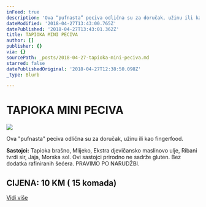 ```yaml
---
inFeed: true
description: 'Ova “pufnasta” peciva odlična su za doručak, užinu ili kao fingerfood.'
dateModified: '2018-04-27T13:43:00.765Z'
datePublished: '2018-04-27T13:43:01.362Z'
title: TAPIOKA MINI PECIVA
author: []
publisher: {}
via: {}
sourcePath: _posts/2018-04-27-tapioka-mini-peciva.md
starred: false
datePublishedOriginal: '2018-04-27T12:38:50.098Z'
_type: Blurb

---
```

# TAPIOKA MINI PECIVA
![](https://the-grid-user-content.s3-us-west-2.amazonaws.com/a5d0ee13-18fa-4af3-a478-718ba0f39266.jpg)

Ova "pufnasta" peciva odlična su za doručak, užinu ili kao fingerfood.

**Sastojci:** Tapioka brašno, Mlijeko, Ekstra djevičansko maslinovo ulje, Ribani tvrdi sir, Jaja, Morska sol. Ovi sastojci prirodno ne sadrže gluten. Bez dodatka rafiniranih šećera. PRAVIMO PO NARUDŽBI.

## CIJENA: 10 KM ( 15 komada)
[Vidi više][0]

[0]: https://www.facebook.com/greenday.kolaci.peciva/posts/234996993907702